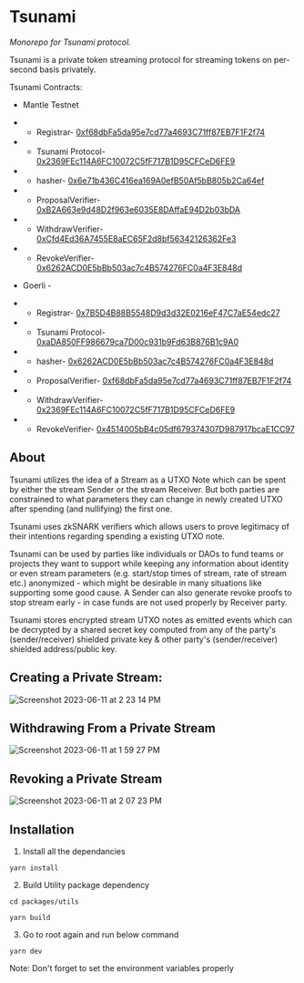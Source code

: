 
# Tsunami
_Monorepo for Tsunami protocol._

Tsunami is a private token streaming protocol for streaming tokens on per-second basis privately.

Tsunami Contracts:

- Mantle Testnet 
- - Registrar- [0xf68dbFa5da95e7cd77a4693C71ff87EB7F1F2f74](https://explorer.testnet.mantle.xyz/address/0xf68dbFa5da95e7cd77a4693C71ff87EB7F1F2f74)
- - Tsunami Protocol- [0x2369FEc114A6FC10072C5fF717B1D95CFCeD6FE9](https://explorer.testnet.mantle.xyz/address/0x2369FEc114A6FC10072C5fF717B1D95CFCeD6FE9)
- - hasher- [0x6e71b436C416ea169A0efB50Af5bB805b2Ca64ef](https://explorer.testnet.mantle.xyz/address/0x6e71b436C416ea169A0efB50Af5bB805b2Ca64ef)
- - ProposalVerifier- [0xB2A663e9d48D2f963e6035E8DAffaE94D2b03bDA](https://explorer.testnet.mantle.xyz/address/0xB2A663e9d48D2f963e6035E8DAffaE94D2b03bDA)
- - WithdrawVerifier- [0xCfd4Ed36A7455E8aEC65F2d8bf56342126362Fe3](https://explorer.testnet.mantle.xyz/address/0xCfd4Ed36A7455E8aEC65F2d8bf56342126362Fe3)
- - RevokeVerifier- [0x6262ACD0E5bBb503ac7c4B574276FC0a4F3E848d](https://explorer.testnet.mantle.xyz/address/0x6262ACD0E5bBb503ac7c4B574276FC0a4F3E848d)

- Goerli - 
- - Registrar- [0x7B5D4B88B5548D9d3d32E0216eF47C7aE54edc27](https://goerli.etherscan.io/address/0x7B5D4B88B5548D9d3d32E0216eF47C7aE54edc27)
- - Tsunami Protocol- [0xaDA850FF986679ca7D00c931b9Fd63B876B1c9A0](https://goerli.etherscan.io/address/0xaDA850FF986679ca7D00c931b9Fd63B876B1c9A0)
- - hasher- [0x6262ACD0E5bBb503ac7c4B574276FC0a4F3E848d](https://goerli.etherscan.io/address/0x6262ACD0E5bBb503ac7c4B574276FC0a4F3E848d)
- - ProposalVerifier- [0xf68dbFa5da95e7cd77a4693C71ff87EB7F1F2f74](https://goerli.etherscan.io/address/0xf68dbFa5da95e7cd77a4693C71ff87EB7F1F2f74)
- - WithdrawVerifier- [0x2369FEc114A6FC10072C5fF717B1D95CFCeD6FE9](https://goerli.etherscan.io/address/0x2369FEc114A6FC10072C5fF717B1D95CFCeD6FE9)
- - RevokeVerifier- [0x4514005bB4c05df679374307D987917bcaE1CC97](https://goerli.etherscan.io/address/0x4514005bB4c05df679374307D987917bcaE1CC97)

## About
Tsunami utilizes the idea of a Stream as a UTXO Note which can be spent by either the stream Sender or the stream Receiver. But both parties are constrained to what parameters they can change in newly created UTXO after spending (and nullifying) the first one.

Tsunami uses zkSNARK verifiers which allows users to prove legitimacy of their intentions regarding spending a existing UTXO note.

Tsunami can be used by parties like individuals or DAOs to fund teams or projects they want to support while keeping any information about identity or even stream parameters (e.g. start/stop times of stream, rate of stream etc.) anonymized - which might be desirable in many situations like supporting some good cause. A Sender can also generate revoke proofs to stop stream early - in case funds are not used properly by Receiver party.

Tsunami stores encrypted stream UTXO notes as emitted events which can be decrypted by a shared secret key computed from any of the party's (sender/receiver) shielded private key & other party's (sender/receiver) shielded address/public key.

## Creating a Private Stream:
![Screenshot 2023-06-11 at 2 23 14 PM](https://github.com/Pranav543/mantle_hackathon_2023/assets/64905367/239f2031-e437-4310-951b-44c21a2f669f)

## Withdrawing From a Private Stream
![Screenshot 2023-06-11 at 1 59 27 PM](https://github.com/Pranav543/mantle_hackathon_2023/assets/64905367/befda5d3-45e6-46f3-af7d-00b68233dcb6)

## Revoking a Private Stream
![Screenshot 2023-06-11 at 2 07 23 PM](https://github.com/Pranav543/mantle_hackathon_2023/assets/64905367/b49c740f-214d-4d0a-84d5-a4c466e665bd)


## Installation

1. Install all the dependancies
```
yarn install
```
2. Build Utility package dependency
```
cd packages/utils
```

```
yarn build
```
3. Go to root again and run below command

```
yarn dev
```
Note: Don't forget to set the environment variables properly



